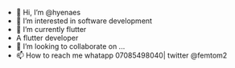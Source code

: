 - 👋 Hi, I’m @hyenaes
- 👀 I’m interested in software development
- 🌱 I’m currently flutter
- A flutter developer
- 💞️ I’m looking to collaborate on ...
- 📫 How to reach me whatapp 07085498040| twitter @femtom2

<!---
hyenaes/hyenaes is a ✨ special ✨ repository because its `README.md` (this file) appears on your GitHub profile.
You can click the Preview link to take a look at your changes.
--->

